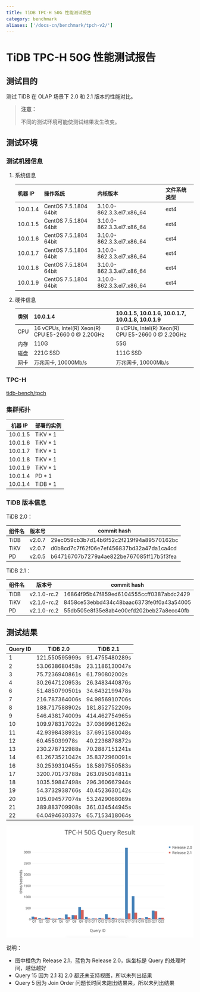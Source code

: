 ```yaml
---
title: TiDB TPC-H 50G 性能测试报告
category: benchmark
aliases: ['/docs-cn/benchmark/tpch-v2/']
---
```


# TiDB TPC-H 50G 性能测试报告

## 测试目的

测试 TiDB 在 OLAP 场景下 2.0 和 2.1 版本的性能对比。

> **注意：**
>
> 不同的测试环境可能使测试结果发生改变。

## 测试环境

### 测试机器信息

1. 系统信息

    | 机器 IP      | 操作系统               | 内核版本                     | 文件系统类型 |
    |--------------|------------------------|------------------------------|--------------|
    | 10.0.1.4     | CentOS 7.5.1804 64bit  | 3.10.0-862.3.3.el7.x86\_64   | ext4         |
    | 10.0.1.5     | CentOS 7.5.1804 64bit  | 3.10.0-862.3.3.el7.x86\_64   | ext4         |
    | 10.0.1.6     | CentOS 7.5.1804 64bit  | 3.10.0-862.3.3.el7.x86\_64   | ext4         |
    | 10.0.1.7     | CentOS 7.5.1804 64bit  | 3.10.0-862.3.3.el7.x86\_64   | ext4         |
    | 10.0.1.8     | CentOS 7.5.1804 64bit  | 3.10.0-862.3.3.el7.x86\_64   | ext4         |
    | 10.0.1.9     | CentOS 7.5.1804 64bit  | 3.10.0-862.3.3.el7.x86\_64   | ext4         |

2. 硬件信息

    | 类别       |  10.0.1.4                                            | 10.0.1.5, 10.0.1.6, 10.0.1.7, 10.0.1.8, 10.0.1.9     |
    |------------|------------------------------------------------------|------------------------------------------------------|
    | CPU        | 16 vCPUs, Intel(R) Xeon(R) CPU E5-2660 0 @ 2.20GHz   | 8 vCPUs, Intel(R) Xeon(R) CPU E5-2660 0 @ 2.20GHz    |
    | 内存       | 110G                                                 | 55G                                                  |
    | 磁盘       | 221G SSD                                             | 111G SSD                                             |
    | 网卡       | 万兆网卡, 10000Mb/s                                  | 万兆网卡, 10000Mb/s                                  |

### TPC-H

[tidb-bench/tpch](https://github.com/pingcap/tidb-bench/tree/master/tpch)

### 集群拓扑

| 机器 IP  | 部署的实例 |
|----------|------------|
| 10.0.1.5 | TiKV \* 1  |
| 10.0.1.6 | TiKV \* 1  |
| 10.0.1.7 | TiKV \* 1  |
| 10.0.1.8 | TiKV \* 1  |
| 10.0.1.9 | TiKV \* 1  |
| 10.0.1.4 | PD \* 1    |
| 10.0.1.4 | TiDB \* 1  |

### TiDB 版本信息

TiDB 2.0：

| 组件名 | 版本号      | commit hash                                |
|--------|-------------|--------------------------------------------|
| TiDB   | v2.0.7      | 29ec059cb3b7d14b6f52c2f219f94a89570162bc   |
| TiKV   | v2.0.7      | d0b8cd7c7f62f06e7ef456837bd32a47da1ca4cd   |
| PD     | v2.0.5      | b64716707b7279a4ae822be767085ff17b5f3fea   |

TiDB 2.1：

| 组件名 | 版本号      | commit hash                                |
|--------|-------------|--------------------------------------------|
| TiDB   | v2.1.0-rc.2 | 16864f95b47f859ed6104555ccff0387abdc2429   |
| TiKV   | v2.1.0-rc.2 | 8458ce53ebbd434c48baac6373fe0f0a43a54005   |
| PD     | v2.1.0-rc.2 | 55db505e8f35e8ab4e00efd202beb27a8ecc40fb   |

## 测试结果

| Query ID  | TiDB 2.0       | TiDB 2.1       |
|-----------|----------------|----------------|
| 1         | 121.550595999s | 91.4755480289s |
| 2         | 53.0638680458s | 23.1186130047s |
| 3         | 75.7236940861s | 61.790802002s  |
| 4         | 30.2647120953s | 26.3483440876s |
| 6         | 51.4850790501s | 34.6432199478s |
| 7         | 216.787364006s | 94.9856910706s |
| 8         | 188.717588902s | 181.852752209s |
| 9         | 546.438174009s | 414.462754965s |
| 10        | 109.978317022s | 37.0369961262s |
| 11        | 42.9398438931s | 37.6951580048s |
| 12        | 60.455039978s  | 40.2236878872s |
| 13        | 230.278712988s | 70.2887151241s |
| 14        | 61.2673521042s | 35.8372960091s |
| 16        | 30.2539310455s | 18.5897550583s |
| 17        | 3200.70173788s | 263.095014811s |
| 18        | 1035.59847498s | 296.360667944s |
| 19        | 54.3732938766s | 40.4523630142s |
| 20        | 105.094577074s | 53.2429068089s |
| 21        | 389.883709908s | 361.034544945s |
| 22        | 64.0494630337s | 65.7153418064s |

![TPC-H Query Result](/media/tpch-query-result-v2.png)

说明：

- 图中橙色为 Release 2.1，蓝色为 Release 2.0，纵坐标是 Query 的处理时间，越低越好
- Query 15 因为 2.1 和 2.0 都还未支持视图，所以未列出结果
- Query 5 因为 Join Order 问题长时间未跑出结果来，所以未列出结果
